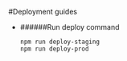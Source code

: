 #Deployment guides

- ######Run deploy command

	```
	npm run deploy-staging
	npm run deploy-prod
	```